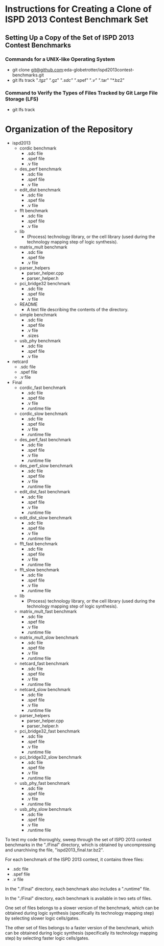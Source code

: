 # Instructions for Creating a Clone of ISPD 2013 Contest Benchmark Set

##	Setting Up a Copy of the Set of ISPD 2013 Contest Benchmarks

### Commands for a UNIX-like Operating System 
- git clone git@github.com:eda-globetrotter/ispd2013contest-benchmarks.git
- git lfs track "*.tgz" "*.gz" "*.sdc" "*.spef" "*.v" "*.tar" "*.bz2"


### Command to Verify the Types of Files Tracked by Git Large File Storage (LFS)
- git lfs track





# Organization of the Repository

+ ispd2013
	- cordic benchmark
		* .sdc file
		* .spef file
		* .v file
	- des_perf benchmark
		* .sdc file
		* .spef file
		* .v file
	- edit_dist benchmark
		* .sdc file
		* .spef file
		* .v file
	- fft benchmark
		* .sdc file
		* .spef file
		* .v file
	- lib
		* (Process) technology library, or the cell library (used
			during the technology mapping step of logic synthesis).
	- matrix_mult benchmark
		* .sdc file
		* .spef file
		* .v file
	- parser_helpers
		* parser_helper.cpp
		* parser_helper.h
	- pci_bridge32 benchmark
		* .sdc file
		* .spef file
		* .v file
	- README
		* A text file describing the contents of the directory.
	- simple benchmark
		* .sdc file
		* .spef file
		* .v file
		* .sizes
	- usb_phy benchmark
		* .sdc file
		* .spef file
		* .v file
+ netcard
	- .sdc file
	- .spef file
	- .v file
+ Final
	- cordic_fast benchmark
		* .sdc file
		* .spef file
		* .v file
		* .runtime file
	- cordic_slow benchmark
		* .sdc file
		* .spef file
		* .v file
		* .runtime file
	- des_perf_fast benchmark
		* .sdc file
		* .spef file
		* .v file
		* .runtime file
	- des_perf_slow benchmark
		* .sdc file
		* .spef file
		* .v file
		* .runtime file
	- edit_dist_fast benchmark
		* .sdc file
		* .spef file
		* .v file
		* .runtime file
	- edit_dist_slow benchmark
		* .sdc file
		* .spef file
		* .v file
		* .runtime file
	- fft_fast benchmark
		* .sdc file
		* .spef file
		* .v file
		* .runtime file
	- fft_slow benchmark
		* .sdc file
		* .spef file
		* .v file
		* .runtime file
	- lib
		* (Process) technology library, or the cell library (used
			during the technology mapping step of logic synthesis).
	- matrix_mult_fast benchmark
		* .sdc file
		* .spef file
		* .v file
		* .runtime file
	- matrix_mult_slow benchmark
		* .sdc file
		* .spef file
		* .v file
		* .runtime file
	- netcard_fast benchmark
		* .sdc file
		* .spef file
		* .v file
		* .runtime file
	- netcard_slow benchmark
		* .sdc file
		* .spef file
		* .v file
		* .runtime file
	- parser_helpers
		* parser_helper.cpp
		* parser_helper.h
	- pci_bridge32_fast benchmark
		* .sdc file
		* .spef file
		* .v file
		* .runtime file
	- pci_bridge32_slow benchmark
		* .sdc file
		* .spef file
		* .v file
		* .runtime file
	- usb_phy_fast benchmark
		* .sdc file
		* .spef file
		* .v file
		* .runtime file
	- usb_phy_slow benchmark
		* .sdc file
		* .spef file
		* .v file
		* .runtime file

To test my code thoroughly, sweep through the set of ISPD 2013 contest
	benchmarks in the "./Final" directory, which is obtained by
	uncompressing and unarchiving the file, "ispd2013_final.tar.bz2".

For each benchmark of the ISPD 2013 contest, it contains three files:
- .sdc file
- .spef file
- .v file

In the "./Final" directory, each benchmark also includes a ".runtime"
	file.

In the "./Final" directory, each benchmark is available in two sets of
	files.
	
One set of files belongs to a slower version of the benchmark, which
	can be obtained during logic synthesis (specifically its
	technology mapping step) by selecting slower logic cells/gates.

The other set of files belongs to a faster version of the benchmark,
	which can be obtained during logic synthesis (specifically its
	technology mapping step) by selecting faster logic cells/gates.














